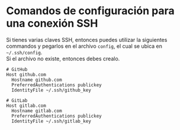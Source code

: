 # Comandos de configuración para una conexión SSH
Si tienes varias claves SSH, entonces puedes utilizar la siguientes commandos y pegarlos en el archivo `config`, el cual se ubica en `~/.ssh/config`.  
Si el archivo no existe, entonces debes crealo.
```
# GitHub
Host github.com
  Hostname github.com
  PreferredAuthentications publickey
  IdentityFile ~/.ssh/github_key

# GitLab
Host gitlab.com
  Hostname gitlab.com
  PreferredAuthentications publickey
  IdentityFile ~/.ssh/gitlab_key
```